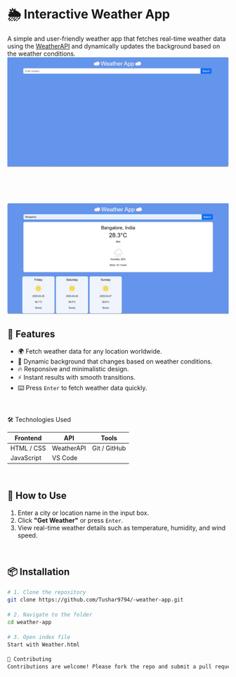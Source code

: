 # 🌦️ Interactive Weather App  

A simple and user-friendly weather app that fetches real-time weather data using the [WeatherAPI](https://www.weatherapi.com/) and dynamically updates the background based on the weather conditions.  
![Weather App Screenshot](https://raw.githubusercontent.com/Tushar9794/-weather-app/main/Photo.jpg)


<br>
<br>


<br>

![Weather App Screenshot](https://raw.githubusercontent.com/Tushar9794/-weather-app/main/photo1.jpg)

## 🚀 Features  
- 🌍 Fetch weather data for any location worldwide. <br>
- 🎨 Dynamic background that changes based on weather conditions. <br>
- 🔥 Responsive and minimalistic design. <br>
- ⚡ Instant results with smooth transitions. <br>
- ⌨️ Press `Enter` to fetch weather data quickly. <br>

<br>

<br>
🛠️ Technologies Used


| Frontend | API | Tools |
|----------|-----|-------|
| HTML / CSS | WeatherAPI | Git / GitHub |
| JavaScript  | VS Code |
<br>

## 🎯 How to Use  
1. Enter a city or location name in the input box. <br>
2. Click **"Get Weather"** or press `Enter`. <br>
3. View real-time weather details such as temperature, humidity, and wind speed. <br>

<br>

## 📦 Installation

```bash
# 1. Clone the repository
git clone https://github.com/Tushar9794/-weather-app.git

# 2. Navigate to the folder
cd weather-app

# 3. Open index file
Start with Weather.html

🤝 Contributing
Contributions are welcome! Please fork the repo and submit a pull request. Make sure to follow conventional commits and keep your code clean and commented.

